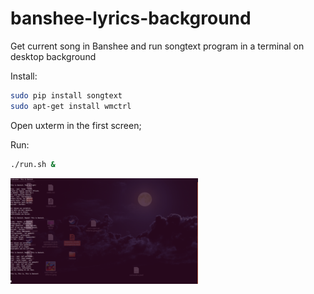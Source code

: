 # banshee-lyrics-background

Get current song in Banshee and run songtext program in a terminal on desktop background

Install:
``` bash
sudo pip install songtext
sudo apt-get install wmctrl
``` 

Open uxterm in the first screen;

Run:
``` bash
./run.sh &
``` 

[![Screenshot](https://raw.githubusercontent.com/masterzion/banshee-lyrics-background/master/screenshot.png)](https://raw.githubusercontent.com/masterzion/banshee-lyrics-background/master/screenshot-big.png)




